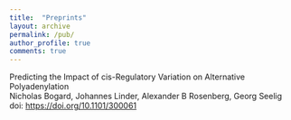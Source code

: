 ```yaml
---
title:  "Preprints"
layout: archive
permalink: /pub/
author_profile: true
comments: true
---
```


Predicting the Impact of cis-Regulatory Variation on Alternative Polyadenylation<br/>
Nicholas Bogard, Johannes Linder, Alexander B Rosenberg, Georg Seelig<br/>
doi: <https://doi.org/10.1101/300061>
